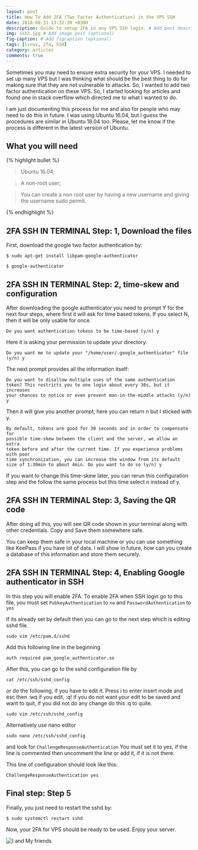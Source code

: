 ```yaml
---
layout: post
title: How To Add 2FA (Two Factor Authentication) in the VPS SSH
date: 2018-08-31 13:32:20 +0300
description: Guide to setup 2FA in any VPS SSH login. # Add post description (optional)
img: ssh1.jpg # Add image post (optional)
fig-caption: # Add figcaption (optional)
tags: [linux, 2fa, SSH]
category: articles
comments: true
---
```


Sometimes you may need to ensure extra security for your VPS. I needed to set up many VPS but I was thinking what should be the best thing to do for making sure that they are not vulnerable to attacks. So, I wanted to add two factor authentication on these VPS. So, I started looking for articles and found one in stack overflow which directed me to what I wanted to do.

I am just documenting this process for me and also for people who may need to do this in future. I was using Ubuntu 16.04, but I guess the procedures are similar in Ubuntu 18.04 too. Please, let me know if the process is different in the latest version of Ubuntu.  

## What you will need

{% highlight bullet %}
> Ubuntu 16.04;

> A non-root user;

> You can create a non root user by having a new username and giving the username sudo permit.

{% endhighlight %}

## 2FA SSH IN TERMINAL Step: 1, Download the files

First, download the google two factor authentication by:

```
$ sudo apt-get install libpam-google-authenticator
```

```
$ google-authenticator

```

## 2FA SSH IN TERMINAL Step: 2, time-skew and configuration

After downloading the google authenticator you need to prompt Y for the next four steps, where first it will ask for time based tokens. If you select N, then it will be only usable for once.

```
Do you want authentication tokens to be time-based (y/n) y

```

Here it is asking your permission to update your directory.

```
Do you want me to update your "/home/user/.google_authenticator" file (y/n) y

```
The next prompt provides all the information itself:

```
Do you want to disallow multiple uses of the same authentication
token? This restricts you to one login about every 30s, but it increases
your chances to notice or even prevent man-in-the-middle attacks (y/n) y
```

Then it will give you another prompt, here you can return n but I sticked with y.

```
By default, tokens are good for 30 seconds and in order to compensate for
possible time-skew between the client and the server, we allow an extra
token before and after the current time. If you experience problems with poor
time synchronization, you can increase the window from its default
size of 1:30min to about 4min. Do you want to do so (y/n) y
```

 If you want to change this time-skew later, you can rerun this configuration step and the follow the same process but this time select n instead of y.

## 2FA SSH IN TERMINAL Step: 3, Saving the QR code

After doing all this, you will see QR code shown in your terminal along with other credentials. Copy and Save them somewhere safe.

You can keep them safe in your local machine or you can use something like KeePass if you have lot of data.
I will show in future, how can you create a database of this information and store them securely.

## 2FA SSH IN TERMINAL Step: 4, Enabling Google authenticator in SSH

In this step you will enable 2FA. To enable 2FA when SSH login go to this file, you must set `PubkeyAuthentication` to `no` and `PasswordAuthentication` to `yes`

If its already set by default then you can go to the next step which is editing sshd file.

```
sudo vim /etc/pam.d/sshd
```

Add this following line in the beginning

```
auth required pam_google_authenticator.so

```
After this, you can go to the sshd configuration file by
```
cat /etc/ssh/sshd_config
```
or do the following, if you have to edit it. Press i to enter insert mode and esc then :wq if you edit, :q! if you do not want your edit to be saved and want to quit, if you did not do any change do this :q to quite.
```
sudo vim /etc/ssh/sshd_config
```
Alternatively use nano editor
```
sudo nano /etc/ssh/sshd_config
```
and look for `ChallengeResponseAuthentication` You must set it to yes, if the line is commented then uncomment the line or add it, if it is not there.

This line of configuration should look like this:
```
ChallengeResponseAuthentication yes
```
## Final step: Step 5

Finally, you just need to restart the sshd by:

```
$ sudo systemctl restart sshd
```

Now, your 2FA for VPS should be ready to be used. Enjoy your server.

![I and My friends]({{site.baseurl}}/assets/img/we-in-rest.jpg)
